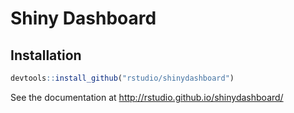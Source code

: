 Shiny Dashboard
===============


## Installation

```R
devtools::install_github("rstudio/shinydashboard")
```

See the documentation at http://rstudio.github.io/shinydashboard/

